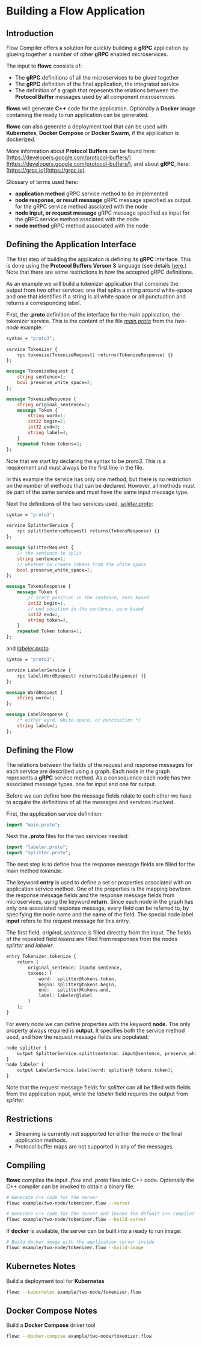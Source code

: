 # Building a Flow Application

## Introduction

Flow Compiler offers a solution for quickly building a **gRPC** application by glueing together a number of other **gRPC** enabled microservices.

The input to **flowc** consists of:

* The **gRPC** definitions of all the microservices to be glued together
* The **gRPC** definition of the final application, the integrated service
* The definition of a graph that repesents the relations between the **Protocol Buffer** messages used by all component microservices

**flowc** will generate **C++** code for the application. Optionally a **Docker** image containing the ready to run application can be generated. 

**flowc** can also generate a deployment tool that can be used with **Kubernetes**, **Docker Compose** or **Docker Swarm**, if the application is dockerized.  

More information about **Protocol Buffers** can be found here: [https://developers.google.com/protocol-buffers/](https://developers.google.com/protocol-buffers/), and 
about **gRPC**, here: [https://grpc.io](https://grpc.io).

Glossary of terms used here:

* **application method**
gRPC service method to be implemented
* **node response, or result message**
gRPC message specified as output for the gRPC service method assciated with the node
* **node input, or request message**
gRPC message specified as input for the gRPC service method assciated with the node
* **node method**
gRPC method associated with the node

## Defining the Application Interface

The first step of building the applicaton is defining its **gRPC** interface. This is done using the **Protocol Buffers Verson 3** language (see details [here](https://developers.google.com/protocol-buffers/docs/reference/proto3-spec).) Note that there are some restrictions in how the accepted gRPC definitions.

As an example we will build a tokenizer application that combines the output from two other services: one that splits a string around white-space and 
one that identifies if a string is all white space or all punctuation and returns a corresponding label.

First, the **.proto** definition of the interface for the main application, the tokenizer service. This is the content of the file [*main.proto*](example/two-node/main.proto) from the *two-node* example:
```proto
syntax = "proto3";

service Tokenizer {
    rpc tokenize(TokenizeRequest) returns(TokenizeResponse) {}
};

message TokenizeRequest {
    string sentence=1;
    bool preserve_white_space=2;
};

message TokenizeResponse {
    string original_sentence=1;
    message Token {
        string word=1;
        int32 begin=2;
        int32 end=3;
        string label=4;
    }   
    repeated Token tokens=3;
};          
```
Note that we start by declaring the syntax to be *proto3*. This is a requirement and must always be the first line in the file.

In this example the service has only one method, but there is no restriction on the number of methods that can be declared.
However, all methods must be part of the same service and must have the same input message type.

Next the definitions of the two services used, [*splitter.proto*](example/two-node/splitter.proto):
```proto
syntax = "proto3";

service SplitterService {
    rpc split(SentenceRequest) returns(TokensResponse) {}
};

message SplitterRequest {
    // the sentence to split
    string sentence=1;
    // whether to create tokens from the white space
    bool preserve_white_space=2;
};

message TokensResponse {
    message Token {
        // start position in the sentence, zero based
        int32 begin=1,
        // end position in the sentence, zero based
        int32 end=2,
        string token=3,
    }
    repeated Token tokens=1;
};
```
and [*labeler.proto*](example/two-node/labeler.proto):
```proto
syntax = "proto3";

service LabelerService {
    rpc label(WordRequest) returns(LabelResponse) {}
};

message WordRequest {
    string word=1;
};

message LabelResponse {
    /* either word, white-space, or punctuation */
    string label=2;
};
```

## Defining the Flow

The relations between the fields of the request and response messages for each service are described using a graph. 
Each node in the graph represents a **gRPC** service method. As a consequence each node has two associated message types, one for input and one for output. 

Before we can define how the message fields relate to each other we have to acquire the definitions of all the messages and services involved.

First, the application service definition:
```proto 
import "main.proto";
```
Next the **.proto** files for the two services needed:
```proto
import "labeler.proto";
import "splitter.proto";
```

The next step is to define how the response message fields are filled for the main method *tokenize*. 

The keyword **entry** is used to define a set or properties associated with an application service method. 
One of the properties is the mapping bewteen the response message fields and the response message fields from microservices, using the keyword **return.**
Since each node in the graph has only one associated response message, every field can be referred to, by specifying the node name and the name of the field. 
The special node label **input** refers to the request message for this entry.

The first field, *original_sentence* is filled directlty from the input. The fields of the repeated field *tokens* are filled from responses from the nodes
*splitter* and *labeler*.

```proto
entry Tokenizer.tokenize {
    return (
        original_sentence: input@ sentence,
        tokens: ( 
            word:  splitter@tokens.token,
            begin: splitter@tokens.begin,
            end:   splitter@tokens.end,
            label: labeler@label
        )
    );
}
```

For every node we can define properties with the keyword **node.** The only property always required is **output**. It specifies both the service method used, and how the request message fields are populated:

```proto
node splitter {
    output SplitterService.split(sentence: input@sentence, preserve_white_space: input@preserve_white_space); 
}
node labeler {
    output LabelerService.label(word: splitter@ tokens.token);
}
```

Note that the request message fields for *splitter* can all be filled with fields from the application input, while the *labeler* field requires the output from *splitter.*

## Restrictions

* Streaming is currently not supported for either the node or the final application methods.
* Protocol buffer maps are not supported in any of the messages.

## Compiling

**flowc** compiles the input *.flow* and *.proto* files into C++ code. Optionally the C++ compiler can be invoked to obtain a binary file.

```bash
# Generate C++ code for the server
flowc example/two-node/tokenizer.flow --server

# Generate C++ code for the server and invoke the default C++ compiler
flowc example/two-node/tokenizer.flow --build-server
```

If **docker** is available, the server can be built into a ready to run image:

```bash
# Build docker image with the application server inside
flowc example/two-node/tokenizer.flow --build-image
```

## Kubernetes Notes

Build a deployment tool for **Kubernetes**
```bash
flowc --kubernetes example/two-node/tokenizer.flow
```

## Docker Compose Notes
Build a **Docker Compose** driver tool
```bash
flowc --docker-compose example/two-node/tokenizer.flow
```

